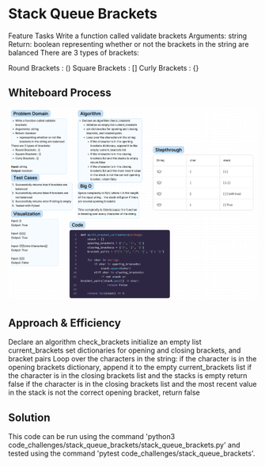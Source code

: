 # Stack Queue Brackets
Feature Tasks
Write a function called validate brackets
Arguments: string
Return: boolean
representing whether or not the brackets in the string are balanced
There are 3 types of brackets:

Round Brackets : ()
Square Brackets : []
Curly Brackets : {}


## Whiteboard Process
![Whiteboard](./stack_queue_brackets.png)

## Approach & Efficiency
Declare an algorithm check_brackets
initialize an empty list current_brackets
set dictionaries for opening and closing brackets, and bracket pairs
Loop over the characters in the string:
if the character is in the opening brackets dictionary, append it to the empty current_brackets list
if the character is in the closing brackets list and the stacks is empty return false
if the character is in the closing brackets list and the most recent value in the stack is not the correct opening bracket, return false

## Solution
This code can be run using the command 'python3 code_challenges/stack_queue_brackets/stack_queue_brackets.py' and tested using the command 'pytest code_challenges/stack_queue_brackets'.
